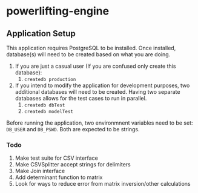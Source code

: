 # powerlifting-engine

## Application Setup
This application requires PostgreSQL to be installed. Once installed, database(s) will need to be created based on what you are doing.
1. If you are just a casual user (If you are confused only create this database):
    1. ```createdb production```
1. If you intend to modify the application for development purposes, two additional databases will need to be created. Having two separate databases allows for the test cases to run in parallel.
    1. ```createdb dbTest```
    1. ```createdb modelTest```

Before running the application, two environmnent variables need to be set: ```DB_USER``` and ```DB_PSWD```. Both are expected to be strings.

### Todo
1. Make test suite for CSV interface
1. Make CSVSplitter accept strings for delimiters
1. Make Join interface
1. Add determinant function to matrix
1. Look for ways to reduce error from matrix inversion/other calculations
